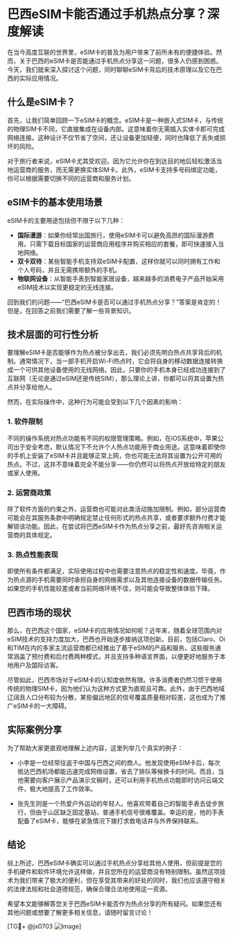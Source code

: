 # 巴西eSIM卡能否通过手机热点分享？深度解读

在当今高度互联的世界里，eSIM卡的普及为用户带来了前所未有的便捷体验。然而，关于巴西的eSIM卡是否能通过手机热点分享这一问题，很多人仍感到困惑。今天，我们就来深入探讨这个问题，同时聊聊eSIM卡背后的技术原理以及它在巴西的实际应用情况。

## 什么是eSIM卡？

首先，让我们简单回顾一下eSIM卡的概念。eSIM卡是一种嵌入式SIM卡，与传统的物理SIM卡不同，它直接集成在设备内部。这意味着你无需插入实体卡即可完成网络连接。这种设计不仅节省了空间，还让设备更加轻便，同时也降低了丢失或损坏的风险。

对于旅行者来说，eSIM卡尤其受欢迎。因为它允许你在到达目的地后轻松激活当地运营商的服务，而无需更换实体SIM卡。此外，eSIM卡支持多号码绑定功能，你可以根据需要切换不同的运营商和服务计划。

## eSIM卡的基本使用场景

eSIM卡的主要用途包括但不限于以下几种：

- **国际漫游**：如果你经常出国旅行，使用eSIM卡可以避免高昂的国际漫游费用。只需下载目标国家的运营商应用程序并购买相应的套餐，即可快速接入当地网络。
- **双卡双待**：某些智能手机支持双eSIM卡配置，这样你就可以同时拥有工作和个人号码，并且无需携带额外的手机。
- **物联网设备**：从智能手表到智能家居设备，越来越多的消费电子产品开始采用eSIM技术以实现更稳定的无线连接。

回到我们的问题——“巴西eSIM卡是否可以通过手机热点分享？”答案是肯定的！但是，在回答之前我们需要了解一些背景知识。

## 技术层面的可行性分析

要理解eSIM卡是否能够作为热点被分享出去，我们必须先明白热点共享背后的机制。通常情况下，当一部手机开启Wi-Fi热点时，它会将自身的移动数据连接转换成一个可供其他设备使用的无线网络。因此，只要你的手机本身已经成功连接到了互联网（无论是通过eSIM还是传统SIM），那么理论上讲，你都可以将其设置为热点并分享给他人。

然而，在实际操作中，这种行为可能会受到以下几个因素的影响：

### 1. 软件限制
不同的操作系统对热点功能有不同的权限管理策略。例如，在iOS系统中，苹果公司出于安全考虑，默认情况下不允许个人热点功能用于商业用途。这意味着即使你的手机上安装了eSIM卡并且能够正常上网，你也可能无法将其设置为公开可用的热点。不过，这并不意味着完全不能分享——你仍然可以将热点开放给特定的朋友或家人使用。

### 2. 运营商政策
除了软件方面的约束之外，运营商也可能对此类活动施加限制。例如，部分运营商可能会在其服务条款中明确规定禁止任何形式的热点共享，或者要求额外付费才能解锁该功能。因此，在尝试将巴西eSIM卡作为热点分享之前，最好先咨询相关运营商的具体规定。

### 3. 热点性能表现
即使所有条件都满足，实际使用过程中也需要注意热点的稳定性和速度。毕竟，作为热点源的手机需要同时承担自身的网络需求以及其他连接设备的数据传输任务。如果您的手机性能较差或者当前网络环境不佳，则可能会导致整体体验下降。

## 巴西市场的现状

那么，在巴西这个国家，eSIM卡的应用情况如何呢？近年来，随着全球范围内对eSIM技术的支持力度加大，巴西也开始逐步接纳这项创新。目前，包括Claro、Oi和TIM在内的多家主流运营商都已经推出了基于eSIM的产品和服务。这些服务通常涵盖了预付费和后付费两种模式，并且支持多种语言界面，以便更好地服务于本地用户及国际访客。

尽管如此，巴西市场对于eSIM卡的认知度依然有限。许多消费者仍然习惯于使用传统的物理SIM卡，因为他们认为这种方式更为直观且可靠。此外，由于巴西地域辽阔且人口分布较为分散，某些偏远地区的信号覆盖质量相对较差，这也成为了推广eSIM卡的一大障碍。

## 实际案例分享

为了帮助大家更直观地理解上述内容，这里列举几个真实的例子：

- 小李是一位经常往返于中国与巴西之间的商人。他发现使用eSIM卡后，每次抵达巴西机场都能迅速完成网络设置，省去了排队等候换卡的时间。而且，当他需要向客户展示产品演示文稿时，还可以利用手机热点功能即时访问云端文件，极大地提高了工作效率。
  
- 张先生则是一个热爱户外运动的年轻人。他喜欢带着自己的智能手表去徒步旅行，但由于山区缺乏固定基站，普通手机信号很难覆盖。幸运的是，他的手表配备了eSIM卡，能够在紧急情况下拨打求救电话并与外界保持联系。

## 结论

综上所述，巴西eSIM卡确实可以通过手机热点分享给其他人使用，但前提是您的手机硬件和软件环境允许这样做，并且您所在的运营商没有特别限制。虽然这项技术为我们带来了极大的便利，但在享受其带来的好处的同时，我们也应该遵守相关的法律法规和社会道德规范，确保合理合法地使用这一资源。

希望本文能够解答您关于巴西eSIM卡能否作为热点分享的所有疑问。如果您还有其他问题或想要了解更多相关信息，请随时留言讨论！

[TG💪+ @jx0703 ![Image](https://github.com/user-attachments/assets/dbca1d08-cadb-493c-b0ec-ad6f7a83f270)]